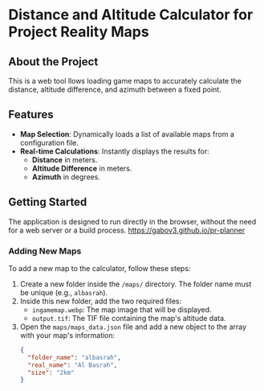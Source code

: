 # Distance and Altitude Calculator for Project Reality Maps

## About the Project

This is a web tool llows loading game maps to accurately calculate the distance, altitude difference, and azimuth between a fixed point.

## Features

- **Map Selection**: Dynamically loads a list of available maps from a configuration file.
- **Real-time Calculations**: Instantly displays the results for:
  - **Distance** in meters.
  - **Altitude Difference** in meters.
  - **Azimuth** in degrees.

## Getting Started

The application is designed to run directly in the browser, without the need for a web server or a build process.
https://gabov3.github.io/pr-planner

### Adding New Maps

To add a new map to the calculator, follow these steps:

1.  Create a new folder inside the `/maps/` directory. The folder name must be unique (e.g., `albasrah`).
2.  Inside this new folder, add the two required files:
    - `ingamemap.webp`: The map image that will be displayed.
    - `output.tif`: The TIF file containing the map's altitude data.
3.  Open the `maps/maps_data.json` file and add a new object to the array with your map's information:
    ```json
    {
      "folder_name": "albasrah", 
      "real_name": "Al Basrah",    
      "size": "2km"              
    }
    ```
